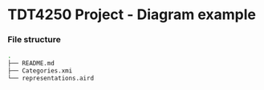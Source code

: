 # TDT4250 Project - Diagram example

### File structure

```sh
.
├── README.md
├── Categories.xmi
└── representations.aird

```
